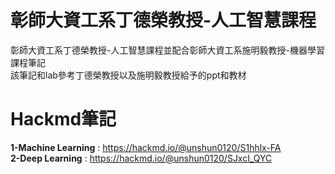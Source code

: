 # 彰師大資工系丁德榮教授-人工智慧課程
彰師大資工系丁德榮教授-人工智慧課程並配合彰師大資工系施明毅教授-機器學習課程筆記  
該筆記和lab參考丁德榮教授以及施明毅教授給予的ppt和教材  

# Hackmd筆記
**1-Machine Learning** : https://hackmd.io/@unshun0120/S1hhlx-FA  
**2-Deep Learning** : https://hackmd.io/@unshun0120/SJxcI_QYC  
